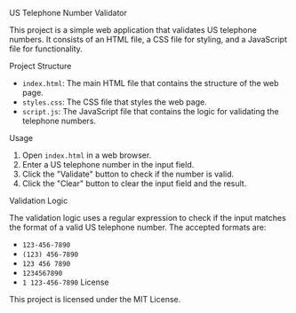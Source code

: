  US Telephone Number Validator

This project is a simple web application that validates US telephone numbers. It consists of an HTML file, a CSS file for styling, and a JavaScript file for functionality.

 Project Structure

- `index.html`: The main HTML file that contains the structure of the web page.
- `styles.css`: The CSS file that styles the web page.
- `script.js`: The JavaScript file that contains the logic for validating the telephone numbers.

 Usage

1. Open `index.html` in a web browser.
2. Enter a US telephone number in the input field.
3. Click the "Validate" button to check if the number is valid.
4. Click the "Clear" button to clear the input field and the result.

 Validation Logic

The validation logic uses a regular expression to check if the input matches the format of a valid US telephone number. The accepted formats are:

- `123-456-7890`
- `(123) 456-7890`
- `123 456 7890`
- `1234567890`
- `1 123-456-7890`
 License

This project is licensed under the MIT License.